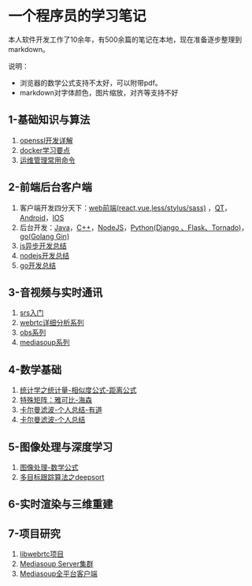 # 一个程序员的学习笔记
本人软件开发工作了10余年，有500余篇的笔记在本地，现在准备逐步整理到markdown。

说明：
 - 浏览器的数学公式支持不太好，可以附带pdf。
 - markdown对字体颜色，图片缩放，对齐等支持不好 

## 1-基础知识与算法
1. [openssl开发详解]()
2. [docker学习要点](1-base/docker.md)
3. [运维管理常用命令](1-base/DevOps.md)

## 2-前端后台客户端
1. 客户端开发四分天下：[web前端(react,vue,less/stylus/sass)]() ，[QT]()，[Android]()，[IOS]()
2. 后台开发：[Java]()，[C++]()，[NodeJS]()，[Python(Django 、Flask、Tornado)]()，[go(Golang Gin)]()
3. [js异步开发总结](2-business/js_async.md)
4. [nodejs开发总结]()
4. [go开发总结]()

## 3-音视频与实时通讯
1. [srs入门](3-webrtc/learn_srs.md)
2. [webrtc详细分析系列](3-webrtc/webrtc.md)
3. [obs系列](3-webrtc/learn_srs.md)
4. [mediasoup系列](3-webrtc/mediasoup/README.md)

## 4-数学基础
1. [统计学之统计量-相似度公式-距离公式](http://note.youdao.com/noteshare?id=940a04719b5411c743ebc8773a1084ab)
2. [特殊矩阵：雅可比-海森](http://note.youdao.com/noteshare?id=70dac0d479c400dc7361a2bcd5301d54)
3. [卡尔曼滤波-个人总结-有道](https://note.youdao.com/ynoteshare1/index.html?id=d017939340c681b27f1c9491bc7b7dce)
4. [卡尔曼滤波-个人总结](4-math/klm.md)

## 5-图像处理与深度学习
1. [图像处理-数学公式](5-cv/math.md)
2. [多目标跟踪算法之deepsort]()


## 6-实时渲染与三维重建


## 7-项目研究
1. [libwebrtc项目](https://github.com/yangkang2021/libwebrtc)
2. [Mediasoup Server集群](https://github.com/yangkang2021/mediasoup_server_cluster)
3. [Mediasoup全平台客户端](https://github.com/yangkang2021/mediasoup_client_full_platform)

